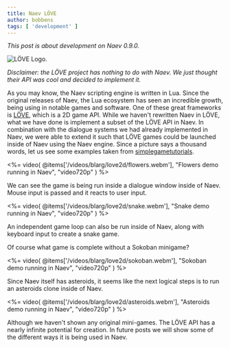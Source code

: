 ```yaml
---
title: Naev LÖVE
author: bobbens
tags: [ 'development' ]
---
```


*This post is about development on Naev 0.9.0.*

![LÖVE Logo](<%= @items['/imgs/blarg/love2d.png'].path %>).

*Disclaimer: the LÖVE project has nothing to do with Naev. We just thought
their API was cool and decided to implement it.*

As you may know, the Naev scripting engine is written in Lua. Since the
original releases of Naev, the Lua ecosystem has seen an incredible growth,
being using in notable games and software. One of these great frameworks is
[LÖVE](https://love2d.org/), which is a 2D game API. While we haven't rewritten
Naev in LÖVE, what we have done is implement a subset of the LÖVE API in Naev.
In combination with the dialogue systems we had already implemented in Naev, we
were able to extend it such that LÖVE games could be launched inside of Naev
using the Naev engine. Since a picture says a thousand words, let us see some
examples taken from
[simplegametutorials](https://simplegametutorials.github.io/love/).

<%= video( @items['/videos/blarg/love2d/flowers.webm'], "Flowers demo running in Naev", "video720p" ) %>

We can see the game is being run inside a dialogue window inside of Naev. Mouse
input is passed and it reacts to user input.

<%= video( @items['/videos/blarg/love2d/snake.webm'], "Snake demo running in Naev", "video720p" ) %>

An independent game loop can also be run inside of Naev, along with keyboard
input to create a snake game.

Of course what game is complete without a Sokoban minigame?

<%= video( @items['/videos/blarg/love2d/sokoban.webm'], "Sokoban demo running in Naev", "video720p" ) %>

Since Naev itself has asteroids, it seems like the next logical steps is to run
an asteroids clone inside of Naev.

<%= video( @items['/videos/blarg/love2d/asteroids.webm'], "Asteroids demo running in Naev", "video720p" ) %>

Although we haven't shown any original mini-games. The LÖVE API has a nearly
infinite potential for creation. In future posts we will show some of the
different ways it is being used in Naev.
